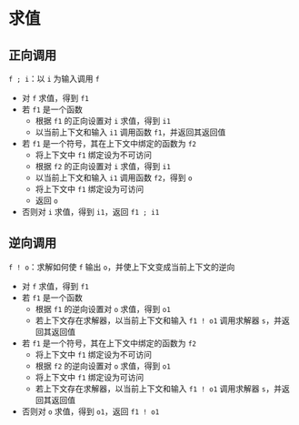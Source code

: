 # 求值

## 正向调用

`f ; i`：以 `i` 为输入调用 `f`

- 对 `f` 求值，得到 `f1`
- 若 `f1` 是一个函数
  - 根据 `f1` 的正向设置对 `i` 求值，得到 `i1`
  - 以当前上下文和输入 `i1` 调用函数 `f1`，并返回其返回值
- 若 `f1` 是一个符号，其在上下文中绑定的函数为 `f2`
  - 将上下文中 `f1` 绑定设为不可访问
  - 根据 `f2` 的正向设置对 `i` 求值，得到 `i1`
  - 以当前上下文和输入 `i1` 调用函数 `f2`，得到 `o`
  - 将上下文中 `f1` 绑定设为可访问
  - 返回 `o`
- 否则对 `i` 求值，得到 `i1`，返回 `f1 ; i1`

## 逆向调用

`f ! o`：求解如何使 `f` 输出 `o`，并使上下文变成当前上下文的逆向

- 对 `f` 求值，得到 `f1`
- 若 `f1` 是一个函数
  - 根据 `f1` 的逆向设置对 `o` 求值，得到 `o1`
  - 若上下文存在求解器，以当前上下文和输入 `f1 ! o1` 调用求解器 `s`，并返回其返回值
- 若 `f1` 是一个符号，其在上下文中绑定的函数为 `f2`
  - 将上下文中 `f1` 绑定设为不可访问
  - 根据 `f2` 的逆向设置对 `o` 求值，得到 `o1`
  - 将上下文中 `f1` 绑定设为可访问
  - 若上下文存在求解器，以当前上下文和输入 `f1 ! o1` 调用求解器 `s`，并返回其返回值
- 否则对 `o` 求值，得到 `o1`，返回 `f1 ! o1`
